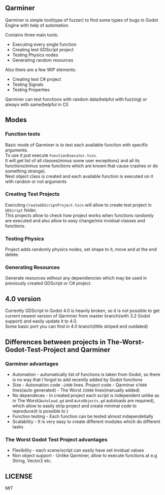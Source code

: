 ## Qarminer
Qarminer is simple tool(type of fuzzer) to find some types of bugs in Godot Engine with help of automation.

Contains three main tools:
- Executing every single function
- Creating test GDScript project
- Testing Physics nodes
- Generating random resources

Also there are a few WIP elements:
- Creating test C# project
- Testing Signals
- Testing Properties

Qarminer can test functions with random data(helpful with fuzzing) or always with same(helpful in CI)

## Modes
### Function tests
Basic mode of Qarminer is to test each available function with specific arguments.  
To use it just execute `FunctionExecutor.tscn`.  
It will get list of all classes(minus some user exceptions) and all its functions(minus some functions which are known that cause crashes or do something strange).  
Next object class is created and each available function is executed on it with random or not arguments

### Creating Test Projects
Executing `CreateGDScriptProject.tscn` will allow to create test project in `GDScript` folder.  
This projects allow to check how project works when functions randomly are executed and also allow to easy change/mix invidual classes and functions.

### Testing Physics
Project adds randomly physics nodes, set shape to it, move and at the end delete.

### Generating Resources
Generate resources without any dependiencies which may be used in previously created GDScript or C# project.

## 4.0 version
Currently GDScript in Godot 4.0 is heavily broken, so it is not possible to get current newest version of Qarminer from master branch(with 3.2 Godot support) and easily update it to 4.0.  
Some basic port you can find in 4.0 branch(little striped and outdated)

## Differences between projects in The-Worst-Godot-Test-Project and Qarminer
### Qarminer advantages
- Automation - automatically list of functions is taken from Godot, so there is no way that I forgot to add recently added by Godot functions
- Size - Automation code `~2400` lines. Project code - Qarminer `47000` lines(auto generated) - The Worst `25000` lines(manually added)
- No dependeces - in created project each script is independent unlike as in The Worst(`Autoload.gd` and `AutoObjects.gd` autoloads are required), which allow to easily strip project and create minimal code to reproduce(it is possible to )
- Function testing - Each function can be tested almost independetially
- Scalability - It is very easy to create different modules which do different tasks

### The Worst Godot Test Project advantages
- Flexibility - each scene/script can easily have set invidual values
- Non object support - Unlike Qarminer, allow to execute functions at e.g String, Vector2 etc.

## LICENSE
MIT
